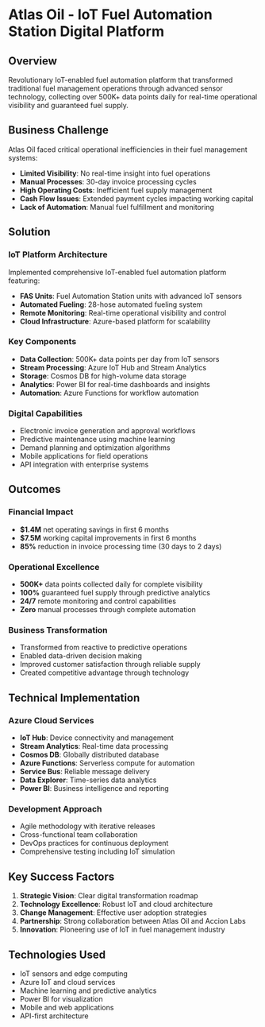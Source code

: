 # Atlas Oil - IoT Fuel Automation Station Digital Platform

## Overview
Revolutionary IoT-enabled fuel automation platform that transformed traditional fuel management operations through advanced sensor technology, collecting over 500K+ data points daily for real-time operational visibility and guaranteed fuel supply.

## Business Challenge
Atlas Oil faced critical operational inefficiencies in their fuel management systems:
- **Limited Visibility**: No real-time insight into fuel operations
- **Manual Processes**: 30-day invoice processing cycles
- **High Operating Costs**: Inefficient fuel supply management
- **Cash Flow Issues**: Extended payment cycles impacting working capital
- **Lack of Automation**: Manual fuel fulfillment and monitoring

## Solution
### IoT Platform Architecture
Implemented comprehensive IoT-enabled fuel automation platform featuring:
- **FAS Units**: Fuel Automation Station units with advanced IoT sensors
- **Automated Fueling**: 28-hose automated fueling system
- **Remote Monitoring**: Real-time operational visibility and control
- **Cloud Infrastructure**: Azure-based platform for scalability

### Key Components
- **Data Collection**: 500K+ data points per day from IoT sensors
- **Stream Processing**: Azure IoT Hub and Stream Analytics
- **Storage**: Cosmos DB for high-volume data storage
- **Analytics**: Power BI for real-time dashboards and insights
- **Automation**: Azure Functions for workflow automation

### Digital Capabilities
- Electronic invoice generation and approval workflows
- Predictive maintenance using machine learning
- Demand planning and optimization algorithms
- Mobile applications for field operations
- API integration with enterprise systems

## Outcomes
### Financial Impact
- **$1.4M** net operating savings in first 6 months
- **$7.5M** working capital improvements in first 6 months
- **85%** reduction in invoice processing time (30 days to 2 days)

### Operational Excellence
- **500K+** data points collected daily for complete visibility
- **100%** guaranteed fuel supply through predictive analytics
- **24/7** remote monitoring and control capabilities
- **Zero** manual processes through complete automation

### Business Transformation
- Transformed from reactive to predictive operations
- Enabled data-driven decision making
- Improved customer satisfaction through reliable supply
- Created competitive advantage through technology

## Technical Implementation
### Azure Cloud Services
- **IoT Hub**: Device connectivity and management
- **Stream Analytics**: Real-time data processing
- **Cosmos DB**: Globally distributed database
- **Azure Functions**: Serverless compute for automation
- **Service Bus**: Reliable message delivery
- **Data Explorer**: Time-series data analytics
- **Power BI**: Business intelligence and reporting

### Development Approach
- Agile methodology with iterative releases
- Cross-functional team collaboration
- DevOps practices for continuous deployment
- Comprehensive testing including IoT simulation

## Key Success Factors
1. **Strategic Vision**: Clear digital transformation roadmap
2. **Technology Excellence**: Robust IoT and cloud architecture
3. **Change Management**: Effective user adoption strategies
4. **Partnership**: Strong collaboration between Atlas Oil and Accion Labs
5. **Innovation**: Pioneering use of IoT in fuel management industry

## Technologies Used
- IoT sensors and edge computing
- Azure IoT and cloud services
- Machine learning and predictive analytics
- Power BI for visualization
- Mobile and web applications
- API-first architecture
